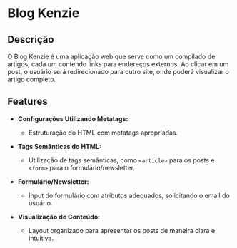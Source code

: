# Blog Kenzie

## Descrição

O Blog Kenzie é uma aplicação web que serve como um compilado de artigos, cada um contendo links para endereços externos. Ao clicar em um post, o usuário será redirecionado para outro site, onde poderá visualizar o artigo completo.

## Features

- **Configurações Utilizando Metatags:**
  - Estruturação do HTML com metatags apropriadas.

- **Tags Semânticas do HTML:**
  - Utilização de tags semânticas, como `<article>` para os posts e `<form>` para o formulário/newsletter.

- **Formulário/Newsletter:**
  - Input do formulário com atributos adequados, solicitando o email do usuário.

- **Visualização de Conteúdo:**
  - Layout organizado para apresentar os posts de maneira clara e intuitiva.
